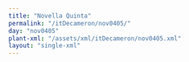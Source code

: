 ```yaml
---
title: "Novella Quinta"
permalink: "/itDecameron/nov0405/"
day: "nov0405"
plant-xml: "/assets/xml/itDecameron/nov0405.xml"
layout: "single-xml"
---
```

